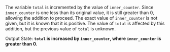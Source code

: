 The variable `total` is incremented by the value of `inner_counter`. Since `inner_counter` is one less than its original value, it is still greater than 0, allowing the addition to proceed. The exact value of `inner_counter` is not given, but it is known that it is positive. The value of `total` is affected by this addition, but the previous value of `total` is unknown.

Output State: **`total` is increased by `inner_counter`, where `inner_counter` is greater than 0.**